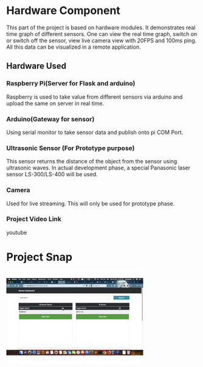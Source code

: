 # Hardware Component
This part of the project is based on hardware modules. It demonstrates real time graph of different sensors. One can view the real time graph, switch on or switch off the sensor, view live camera view with 20FPS and 100ms ping. All this data can be visualized in a remote application.
## Hardware Used
### Raspberry Pi(Server for Flask and arduino)
Raspberry is used to take value from different sensors via arduino and upload the same on server in real time.
### Arduino(Gateway for sensor)
Using serial monitor to take sensor data and publish onto pi COM Port.
### Ultrasonic Sensor (For Prototype purpose)
This sensor returns the distance of the object from the sensor using ultrasonic waves. In actual development phase, a special Panasonic laser sensor LS-300/LS-400 will be used. 
### Camera
Used for live streaming. This will only be used for prototype phase.
### Project Video Link
youtube
# Project Snap
![](snapshots/snap.gif)
